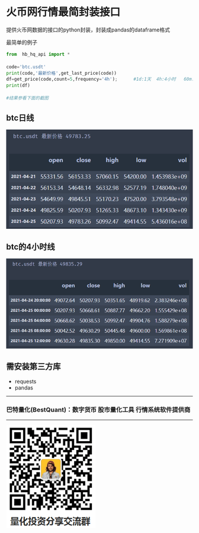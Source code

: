 # 火币网行情最简封装接口
提供火币网数据的接口的python封装，封装成pandas的dataframe格式

最简单的例子



```python
from  hb_hq_api import *

code='btc.usdt'
print(code,'最新价格',get_last_price(code))
df=get_price(code,count=5,frequency='4h');      #1d:1天  4h:4小时   60m: 60分钟    15m:15分钟
print(df)

#结果参看下面的截图
```
## btc日线
![btc日线](/img/btc425.png)
 

## btc的4小时线
![btc小时线](/img/btc425_4.png)


## 需安装第三方库
* requests
* pandas
 

----------------------------------------------------
### 巴特量化(BestQuant)：数字货币 股市量化工具 行情系统软件提供商
----------------------------------------------------

![加入群聊](/img/qrcode.png) 

